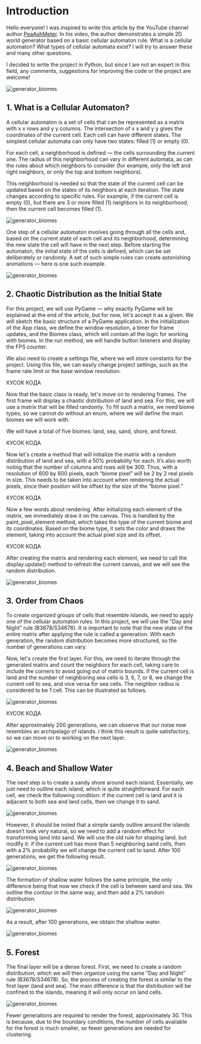 # Introduction

Hello everyone! I was inspired to write this article by the YouTube channel author [PeaAshMeter](https://www.youtube.com/@peaashmeter). In his video, the author demonstrates a simple 2D world generator based on a basic cellular automaton rule. What is a cellular automaton? What types of cellular automata exist? I will try to answer these and many other questions.

I decided to write the project in Python, but since I am not an expert in this field, any comments, suggestions for improving the code or the project are welcome!

![generator_biomes](https://github.com/Kooo9058/generator-biomes-2D-new/blob/main/res/generator_biomes.gif)


## 1. What is a Cellular Automaton?

A cellular automaton is a set of cells that can be represented as a matrix with 
x
x rows and 
y
y columns. The intersection of 
x
x and 
y
y gives the coordinates of the current cell. Each cell can have different states. The simplest cellular automata can only have two states: filled (1) or empty (0).




For each cell, a neighborhood is defined — the cells surrounding the current one. The radius of this neighborhood can vary in different automata, as can the rules about which neighbors to consider (for example, only the left and right neighbors, or only the top and bottom neighbors).

This neighborhood is needed so that the state of the current cell can be updated based on the states of its neighbors at each iteration. The state changes according to specific rules. For example, if the current cell is empty (0), but there are 3 or more filled (1) neighbors in its neighborhood, then the current cell becomes filled (1).

![generator_biomes](https://github.com/Kooo9058/generator-biomes-2D-new/blob/main/res/generator_biomes.gif)


One step of a cellular automaton involves going through all the cells and, based on the current state of each cell and its neighborhood, determining the new state the cell will have in the next step. Before starting the automaton, the initial state of the cells is defined, which can be set deliberately or randomly. A set of such simple rules can create astonishing animations — here is one such example.

![generator_biomes](https://github.com/Kooo9058/generator-biomes-2D-new/blob/main/res/generator_biomes.gif)

## 2. Chaotic Distribution as the Initial State

For this project, we will use PyGame — why exactly PyGame will be explained at the end of the article, but for now, let's accept it as a given. We will sketch the basic structure of a PyGame application. In the initialization of the App class, we define the window resolution, a timer for frame updates, and the Biomes class, which will contain all the logic for working with biomes. In the run method, we will handle button listeners and display the FPS counter.

We also need to create a settings file, where we will store constants for the project. Using this file, we can easily change project settings, such as the frame rate limit or the base window resolution.

КУСОК КОДА 


Now that the basic class is ready, let's move on to rendering frames. The first frame will display a chaotic distribution of land and sea. For this, we will use a matrix that will be filled randomly. To fill such a matrix, we need biome types, so we cannot do without an enum, where we will define the main biomes we will work with.

We will have a total of five biomes: land, sea, sand, shore, and forest.

КУСОК КОДА 

Now let's create a method that will initialize the matrix with a random distribution of land and sea, with a 50% probability for each. It’s also worth noting that the number of columns and rows will be 300. Thus, with a resolution of 600 by 600 pixels, each “biome pixel” will be 2 by 2 real pixels in size. This needs to be taken into account when rendering the actual pixels, since their position will be offset by the size of the “biome pixel.”

КУСОК КОДА 

Now a few words about rendering. After initializing each element of the matrix, we immediately draw it on the canvas. This is handled by the paint_pixel_element method, which takes the type of the current biome and its coordinates. Based on the biome type, it sets the color and draws the element, taking into account the actual pixel size and its offset.

КУСОК КОДА

After creating the matrix and rendering each element, we need to call the display.update() method to refresh the current canvas, and we will see the random distribution.

![generator_biomes](https://github.com/Kooo9058/generator-biomes-2D-new/blob/main/res/generator_biomes.gif)

## 3. Order from Chaos

To create organized groups of cells that resemble islands, we need to apply one of the cellular automaton rules. In this project, we will use the "Day and Night" rule (B3678/S34678). It is important to note that the new state of the entire matrix after applying the rule is called a generation. With each generation, the random distribution becomes more structured, so the number of generations can vary.

Now, let's create the first layer. For this, we need to iterate through the generated matrix and count the neighbors for each cell, taking care to include the corners to avoid going out of matrix bounds. If the current cell is land and the number of neighboring sea cells is 3, 6, 7, or 8, we change the current cell to sea, and vice versa for sea cells. The neighbor radius is considered to be 1 cell. This can be illustrated as follows.

![generator_biomes](https://github.com/Kooo9058/generator-biomes-2D-new/blob/main/res/generator_biomes.gif)

КУСОК КОДА 

After approximately 200 generations, we can observe that our noise now resembles an archipelago of islands. I think this result is quite satisfactory, so we can move on to working on the next layer.

![generator_biomes](https://github.com/Kooo9058/generator-biomes-2D-new/blob/main/res/generator_biomes.gif)

## 4. Beach and Shallow Water

The next step is to create a sandy shore around each island. Essentially, we just need to outline each island, which is quite straightforward. For each cell, we check the following condition: if the current cell is land and it is adjacent to both sea and land cells, then we change it to sand.

![generator_biomes](https://github.com/Kooo9058/generator-biomes-2D-new/blob/main/res/generator_biomes.gif)

However, it should be noted that a simple sandy outline around the islands doesn’t look very natural, so we need to add a random effect for transforming land into sand. We will use the old rule for shaping land, but modify it: if the current cell has more than 5 neighboring sand cells, then with a 2% probability we will change the current cell to sand. After 100 generations, we get the following result.

![generator_biomes](https://github.com/Kooo9058/generator-biomes-2D-new/blob/main/res/generator_biomes.gif)

The formation of shallow water follows the same principle, the only difference being that now we check if the cell is between sand and sea. We outline the contour in the same way, and then add a 2% random distribution.

![generator_biomes](https://github.com/Kooo9058/generator-biomes-2D-new/blob/main/res/generator_biomes.gif)

As a result, after 100 generations, we obtain the shallow water.

![generator_biomes](https://github.com/Kooo9058/generator-biomes-2D-new/blob/main/res/generator_biomes.gif)
## 5. Forest

The final layer will be a dense forest. First, we need to create a random distribution, which we will then organize using the same “Day and Night” rule (B3678/S34678). So, the process of creating the forest is similar to the first layer (land and sea). The main difference is that the distribution will be confined to the islands, meaning it will only occur on land cells.

![generator_biomes](https://github.com/Kooo9058/generator-biomes-2D-new/blob/main/res/generator_biomes.gif)

Fewer generations are required to render the forest, approximately 30. This is because, due to the boundary conditions, the number of cells available for the forest is much smaller, so fewer generations are needed for clustering.
